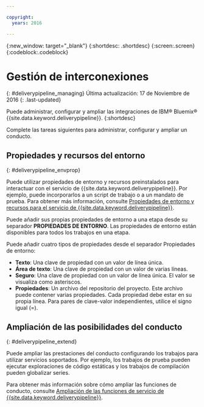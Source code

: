 ```yaml
---

copyright:
  years: 2016

---
```

<!-- Copyright info at top of file: REQUIRED
    The copyright info is YAML content that must occur at the top of the MD file, before attributes are listed.
    It must be surrounded by 3 dashes.
    The value "years" can contain just one year or a two years separated by a comma. (years: 2014, 2016)
    Indentation as per the previous template must be preserved.
-->

{:new_window: target="_blank"}
{:shortdesc: .shortdesc}
{:screen:.screen}
{:codeblock:.codeblock}

# Gestión de interconexiones
{: #deliverypipeline_managing}
Última actualización: 17 de Noviembre de 2016
{: .last-updated}

Puede administrar, configurar y ampliar las integraciones de IBM&reg; Bluemix&reg; {{site.data.keyword.deliverypipeline}}.
{:shortdesc}

Complete las tareas siguientes para administrar, configurar y ampliar un conducto.

## Propiedades y recursos del entorno
{: #deliverypipeline_envprop}

Puede utilizar propiedades de entorno y recursos preinstalados para interactuar con el servicio de {{site.data.keyword.deliverypipeline}}. Por ejemplo, puede incorporarlos a un script de trabajo o a un mandato de prueba. Para obtener más información, consulte [Propiedades de entorno y recursos para el servicio de {{site.data.keyword.deliverypipeline}}](./deploy_var.html).

Puede añadir sus propias propiedades de entorno a una etapa desde su separador **PROPIEDADES DE ENTORNO**. Las propiedades de entorno están disponibles para todos los trabajos en una etapa.

Puede añadir cuatro tipos de propiedades desde el separador Propiedades de entorno:
* **Texto**: Una clave de propiedad con un valor de línea única.
* **Área de texto**: Una clave de propiedad con un valor de varias líneas.
* **Seguro**: Una clave de propiedad con un valor de línea única. El valor se visualiza como asteriscos.
* **Propiedades**: Un archivo del repositorio del proyecto. Este archivo puede contener varias propiedades. Cada propiedad debe estar en su propia línea. Para pares de clave-valor independientes, utilice el signo igual (=).

## Ampliación de las posibilidades del conducto
{: #deliverypipeline_extend}

Puede ampliar las prestaciones del conducto configurando los trabajos para utilizar servicios soportados. Por ejemplo, los trabajos de prueba pueden ejecutar exploraciones de código estáticas y los trabajos de compilación pueden globalizar series.

Para obtener más información sobre cómo ampliar las funciones de conducto, consulte [Ampliación de las funciones de servicio de {{site.data.keyword.deliverypipeline}}](./deliverypipeline_extension.html).

